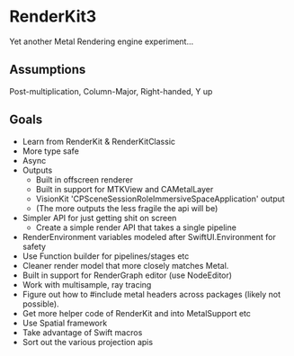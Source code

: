 # RenderKit3

Yet another Metal Rendering engine experiment…

## Assumptions

Post-multiplication, Column-Major, Right-handed, Y up

## Goals

* Learn from RenderKit & RenderKitClassic
* More type safe
* Async
* Outputs
    * Built in offscreen renderer
    * Built in support for MTKView and CAMetalLayer
    * VisionKit 'CPSceneSessionRoleImmersiveSpaceApplication' output
    * (The more outputs the less fragile the api will be)
* Simpler API for just getting shit on screen
    * Create a simple render API that takes a single pipeline
* RenderEnvironment variables modeled after SwiftUI.Environment for safety
* Use Function builder for pipelines/stages etc
* Cleaner render model that more closely matches Metal.
* Built in support for RenderGraph editor (use NodeEditor)
* Work with multisample, ray tracing
* Figure out how to #include metal headers across packages (likely not possible).
* Get more helper code of RenderKit and into MetalSupport etc
* Use Spatial framework
* Take advantage of Swift macros
* Sort out the various projection apis

